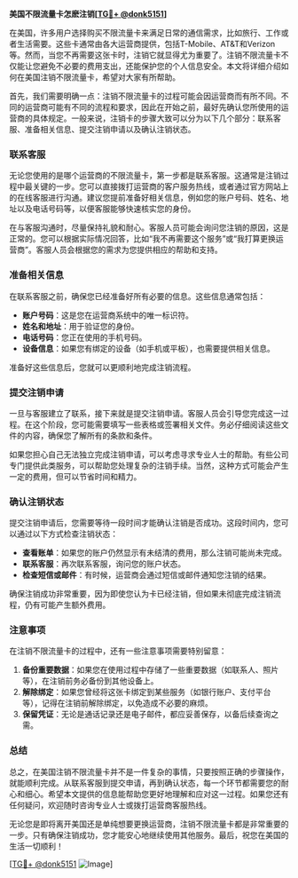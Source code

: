 **美国不限流量卡怎麽注销[[TG💪+ @donk5151](https://t.me/s/donk5151)]**

在美国，许多用户选择购买不限流量卡来满足日常的通信需求，比如旅行、工作或者生活需要。这些卡通常由各大运营商提供，包括T-Mobile、AT&T和Verizon等。然而，当您不再需要这张卡时，注销它就显得尤为重要了。注销不限流量卡不仅能让您避免不必要的费用支出，还能保护您的个人信息安全。本文将详细介绍如何在美国注销不限流量卡，希望对大家有所帮助。

首先，我们需要明确一点：注销不限流量卡的过程可能会因运营商而有所不同。不同的运营商可能有不同的流程和要求，因此在开始之前，最好先确认您所使用的运营商的具体规定。一般来说，注销卡的步骤大致可以分为以下几个部分：联系客服、准备相关信息、提交注销申请以及确认注销状态。

### 联系客服

无论您使用的是哪个运营商的不限流量卡，第一步都是联系客服。这通常是注销过程中最关键的一步。您可以直接拨打运营商的客户服务热线，或者通过官方网站上的在线客服进行沟通。建议您提前准备好相关信息，例如您的账户号码、姓名、地址以及电话号码等，以便客服能够快速核实您的身份。

在与客服沟通时，尽量保持礼貌和耐心。客服人员可能会询问您注销的原因，这是正常的。您可以根据实际情况回答，比如“我不再需要这个服务”或“我打算更换运营商”。客服人员会根据您的需求为您提供相应的帮助和支持。

### 准备相关信息

在联系客服之前，确保您已经准备好所有必要的信息。这些信息通常包括：

- **账户号码**：这是您在运营商系统中的唯一标识符。
- **姓名和地址**：用于验证您的身份。
- **电话号码**：您正在使用的手机号码。
- **设备信息**：如果您有绑定的设备（如手机或平板），也需要提供相关信息。

准备好这些信息后，您就可以更顺利地完成注销流程。

### 提交注销申请

一旦与客服建立了联系，接下来就是提交注销申请。客服人员会引导您完成这一过程。在这个阶段，您可能需要填写一些表格或签署相关文件。务必仔细阅读这些文件的内容，确保您了解所有的条款和条件。

如果您担心自己无法独立完成注销申请，可以考虑寻求专业人士的帮助。有些公司专门提供此类服务，可以帮助您处理复杂的注销手续。当然，这种方式可能会产生一定的费用，但可以节省时间和精力。

### 确认注销状态

提交注销申请后，您需要等待一段时间才能确认注销是否成功。这段时间内，您可以通过以下方式检查注销状态：

- **查看账单**：如果您的账户仍然显示有未结清的费用，那么注销可能尚未完成。
- **联系客服**：再次联系客服，询问您的账户状态。
- **检查短信或邮件**：有时候，运营商会通过短信或邮件通知您注销的结果。

确保注销成功非常重要，因为即使您认为卡已经注销，但如果未彻底完成注销流程，仍有可能产生额外费用。

### 注意事项

在注销不限流量卡的过程中，还有一些注意事项需要特别留意：

1. **备份重要数据**：如果您在使用过程中存储了一些重要数据（如联系人、照片等），在注销前务必备份到其他设备上。
2. **解除绑定**：如果您曾经将这张卡绑定到某些服务（如银行账户、支付平台等），记得在注销前解除绑定，以免造成不必要的麻烦。
3. **保留凭证**：无论是通话记录还是电子邮件，都应妥善保存，以备后续查询之需。

### 总结

总之，在美国注销不限流量卡并不是一件复杂的事情，只要按照正确的步骤操作，就能顺利完成。从联系客服到提交申请，再到确认状态，每一个环节都需要您的耐心和细心。希望本文提供的信息能帮助您更好地理解和应对这一过程。如果您还有任何疑问，欢迎随时咨询专业人士或拨打运营商客服热线。

无论您是即将离开美国还是单纯想要更换运营商，注销不限流量卡都是非常重要的一步。只有确保注销成功，您才能安心地继续使用其他服务。最后，祝您在美国的生活一切顺利！

[[TG💪+ @donk5151](https://t.me/s/donk5151) ![Image](https://i.postimg.cc/rwNCRYN7/Snipaste-2025-04-30-17-27-05.png)]